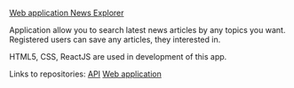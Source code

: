 [Web application News Explorer](https://oleg-news-explorer.students.nomoredomainssbs.ru/)

Application allow you to search latest news articles by any topics you want.
Registered users can save any articles, they interested in.

HTML5, CSS, ReactJS are used in development of this app.

Links to repositories:
[API](https://github.com/Eskel4ik/news-explorer-api)
[Web application](https://github.com/Eskel4ik/news-explorer-frontend)
